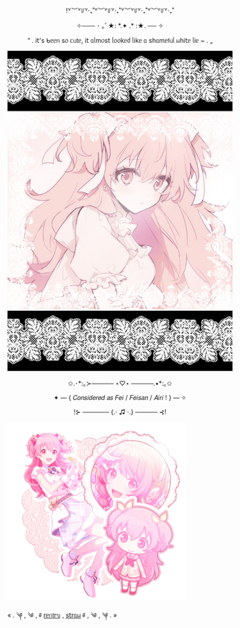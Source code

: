
<p align="center">!꒷︶꒷꒥꒷‧₊˚꒷︶꒷꒥꒷‧₊˚꒷︶꒷꒥꒷‧₊˚꒷︶꒷꒥꒷‧₊˚

<p align="center">✧─── ･ ｡ﾟ★: *.✦ .* :★. ── ✧

<p align="center">“ . і𝗍's ᑲᥱᥱᥒ s᥆ ᥴᥙ𝗍ᥱ, і𝗍 ᥲᥣm᥆s𝗍 ᥣ᥆᥆kᥱძ ᥣіkᥱ ᥲ sһᥲmᥱ𝖿ᥙᥣ ᥕһі𝗍ᥱ ᥣіᥱ ~ . „

  ![image Alt](https://github.com/mmarshmary/hiw-to-do-this/blob/3bb3f3cdcf8b987348a4da902e849a87b3a19b78/Untitled76_20250217175718_1.png) 
![Image Alt](https://github.com/mmarshmary/hiw-to-do-this/blob/2afa26909ebc602eefc060673d68316bda4b074b/Untitled75_20250217174310.png) 
![image Alt](https://github.com/mmarshmary/hiw-to-do-this/blob/3bb3f3cdcf8b987348a4da902e849a87b3a19b78/Untitled76_20250217175718_1.png) 
<p align="center">✩.･*:｡≻───── ⋆♡⋆ ─────.•*:｡✩

<p align="center">✦ — { 𝐶𝑜𝑛𝑠𝑖𝑑𝑒𝑟𝑒𝑑 𝑎𝑠 𝐹𝑒𝑖 / 𝐹𝑒𝑖𝑠𝑎𝑛 / 𝐴𝑖𝑟𝑖 ! } — ✧

<p align="center">!⊱ ────── {.⋅ ♫ ⋅.} ───── ⊰! 

![image alt](https://github.com/mmarshmary/hiw-to-do-this/blob/97d6d4456d25cfc265743e574be2454df834d964/tumblr_093a21b70e8033ef7631119253f8355c_3c223870_400.gif)

« . ༆ , ༄ , ༅ [rᥱᥒ𝗍rᥡ](https://rentry.co/feis2rntry) , [s𝗍rᥲᥕ](https://feis2strww.straw.page) ༅ , ༄ , ༆ . »
